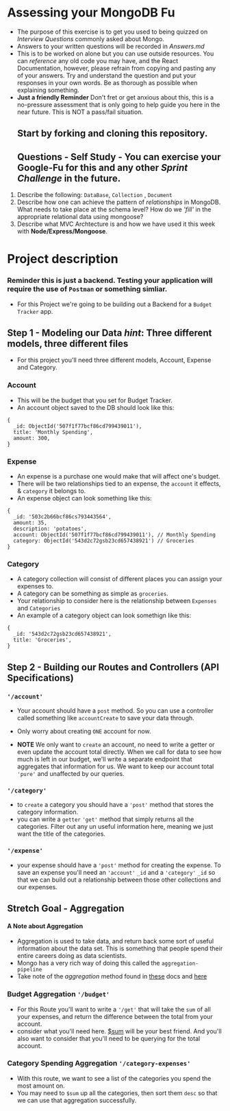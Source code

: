 # Assessing your MongoDB Fu

* The purpose of this exercise is to get you used to being quizzed on _Interview
  Questions_ commonly asked about Mongo.
* Answers to your written questions will be recorded in _Answers.md_
* This is to be worked on alone but you can use outside resources. You can
  _reference_ any old code you may have, and the React Documentation, however,
  please refrain from copying and pasting any of your answers. Try and
  understand the question and put your responses in your own words. Be as
  thorough as possible when explaining something.
* **Just a friendly Reminder** Don't fret or get anxious about this, this is a
  no-pressure assessment that is only going to help guide you here in the near
  future. This is NOT a pass/fail situation.
  ## Start by forking and cloning this repository.
  ## Questions - Self Study - You can exercise your Google-Fu for this and any other _Sprint Challenge_ in the future.

1. Describe the following: `DataBase`, `Collection` , `Document`
1. Describe how one can achieve the pattern of _relationships_ in MongoDB. What
   needs to take place at the schema level? How do we _'fill'_ in the
   appropriate relational data using mongoose?
1. Describe what MVC Archtecture is and how we have used it this week with
   **Node/Express/Mongoose**.

# Project description

### Reminder this is just a backend. Testing your application will require the use of `Postman` or something simliar.

* For this Project we're going to be building out a Backend for a `Budget
  Tracker` app.

## Step 1 - Modeling our Data _hint_: **Three different models, three different files**

* For this project you'll need three different models, Account, Expense and
  Category.

### **Account**

* This will be the budget that you set for Budget Tracker.
* An account object saved to the DB should look like this:

```
{
  _id: ObjectId('507f1f77bcf86cd799439011'),
  title: 'Monthly Spending',
  amount: 300,
}
```

### **Expense**

* An expense is a purchase one would make that will affect one's budget.
* There will be two relationships tied to an expense, the `account` it effects,
  & `category` it belongs to.
* An expense object can look something like this:

```
{
  _id: '503c2b66bcf86cs793443564',
  amount: 35,
  description: 'potatoes',
  account: ObjectId('507f1f77bcf86cd799439011'), // Monthly Spending
  category: ObjectId('543d2c72gsb23cd657438921') // Groceries
}
```

### **Category**

* A category collection will consist of different places you can assign your
  expenses to.
* A category can be something as simple as `groceries`.
* Your relationship to consider here is the relationship between `Expenses` and
  `Categories`
* An example of a category object can look somethign like this:

```
{
  _id: '543d2c72gsb23cd657438921',
  title: 'Groceries',
}
```

## Step 2 - Building our Routes and Controllers (API Specifications)

### `'/account'`

* Your account should have a `post` method. So you can use a controller called
  something like `accountCreate` to save your data through.
* Only worry about creating `ONE` account for now.

* **NOTE** We only want to `create` an account, no need to write a getter or
  even update the account total directly. When we call for data to see how much
  is left in our budget, we'll write a separate endpoint that aggregates that
  information for us. We want to keep our account total `'pure'` and unaffected
  by our queries.

### `'/category'`

* to `create` a category you should have a `'post'` method that stores the
  category information.
* you can write a `getter` `'get'` method that simply returns all the
  categories. Filter out any un useful information here, meaning we just want
  the title of the categories.

### `'/expense'`

* your expense should have a `'post'` method for creating the expense. To save
  an expense you'll need an `'account'` `_id` and a `'category'` `_id` so that
  we can build out a relationship between those other collections and our
  expenses.

## Stretch Goal - Aggregation

#### A Note about Aggregation

* Aggregation is used to take data, and return back some sort of useful
  information about the data set. This is something that people spend their
  entire careers doing as data scientists.
* Mongo has a very rich way of doing this called the `aggregation-pipeline`
* Take note of the _aggregation_ method found in
  [these](https://www.tutorialspoint.com/mongodb/mongodb_aggregation.htm) docs
  and [here](https://docs.mongodb.com/manual/reference/operator/aggregation/)

### Budget Aggregation `'/budget'`

* For this Route you'll want to write a `'/get'` that will take the `sum` of all
  your expenses, and return the difference between the total from your account.
* consider what you'll need here.
  [$sum](https://docs.mongodb.com/manual/reference/operator/aggregation/sum/)
  will be your best friend. And you'll also want to consider that you'll need to
  be querying for the total account.

### Category Spending Aggregation `'/category-expenses'`

* With this route, we want to see a list of the categories you spend the most
  amount on.
* You may need to `$sum` up all the categories, then sort them `desc` so that we
  can use that aggregation successfully.

